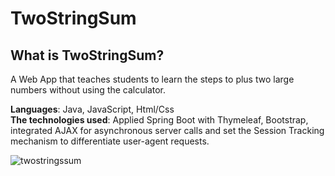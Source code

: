 # TwoStringSum
## What is TwoStringSum?
A Web App that teaches students to learn the steps to plus two large numbers without using the calculator.

**Languages**: Java, JavaScript, Html/Css <br />
**The technologies used**: Applied Spring Boot with Thymeleaf, Bootstrap, integrated AJAX for asynchronous server calls and set the Session Tracking mechanism to differentiate user-agent requests. 
 
![twostringssum](https://user-images.githubusercontent.com/31901141/42988708-3c070b14-8bc3-11e8-8641-14fc95848ade.png)


